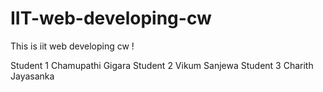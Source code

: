 # IIT-web-developing-cw
This is iit web developing cw !

Student 1 Chamupathi Gigara
Student 2 Vikum Sanjewa
Student 3 Charith Jayasanka
